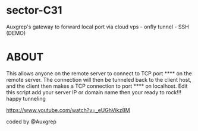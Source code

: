# sector-C31
Auxgrep's gateway to forward local port via cloud vps - onfly tunnel - SSH (DEMO)

# ABOUT 
This allows anyone on the remote server to connect to TCP port **** on the remote server. The connection will then be tunneled back to the client host, and the client then makes a TCP connection to port **** on localhost.
Edit this script add your server IP or domain name then your ready to rock!!! happy tunneling 

https://www.youtube.com/watch?v=_eUGhVikz8M

coded by @Auxgrep
